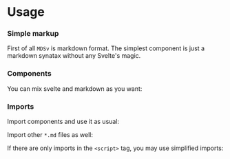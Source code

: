 <script>
    import Example from './../components/Example.svelte';
    import {Example2,Example3,Example4,Example5,Example6} from './examples';
</script>

# Usage

### Simple markup

First of all `MDSv` is markdown format. The simplest component is just a markdown synatax without any Svelte's magic.

<Example components={Example2}/>


### Components

You can mix svelte and markdown as you want:

<Example components={Example3}/>

### Imports

Import components and use it as usual:

<Example components={Example4}/>

Import other `*.md` files as well:

<Example components={Example5}/>

If there are only imports in the `<script>` tag, you may use simplified imports:

<Example components={Example6}/>
